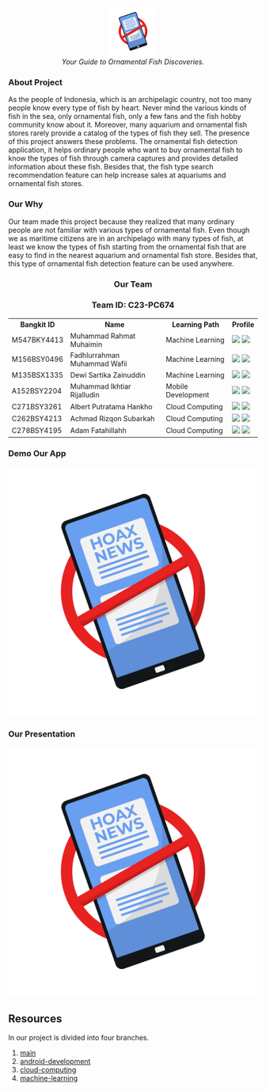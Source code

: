 

<div align="center">
  <img src="./img/Logo Verycheck.png" width="100" height="100"><br>
  <i>Your Guide to Ornamental Fish Discoveries.</i>
</div>


### About Project
As the people of Indonesia, which is an archipelagic country, not too many people know every type of fish by heart. Never mind the various kinds of fish in the sea, only ornamental fish, only a few fans and the fish hobby community know about it. Moreover, many aquarium and ornamental fish stores rarely provide a catalog of the types of fish they sell. The presence of this project answers these problems. The ornamental fish detection application, it helps ordinary people who want to buy ornamental fish to know the types of fish through camera captures and provides detailed information about these fish. Besides that, the fish type search recommendation feature can help increase sales at aquariums and ornamental fish stores.

### Our Why 
Our team made this project because they realized that many ordinary people are not familiar with various types of ornamental fish. Even though we as maritime citizens are in an archipelago with many types of fish, at least we know the types of fish starting from the ornamental fish that are easy to find in the nearest aquarium and ornamental fish store. Besides that, this type of ornamental fish detection feature can be used anywhere.


<div align="center">
  <h3>Our Team</h3>
  <h3>Team ID: C23-PC674</h3>
  <table align="center">
    <tr>
      <th>Bangkit ID</th>
      <th>Name</th>
      <th>Learning Path</th>
      <th>Profile</th>
    </tr>
    <tr>
      <td>M547BKY4413</td>
      <td>Muhammad Rahmat Muhaimin</td>
      <td>Machine Learning</td>
      <td>
        <a href="https://github.com/mrahmatmuhaimin"><img src="https://img.shields.io/badge/github-121013?style=for-the-badge&logo=github&logoColor=white"></a>
        <a href="https://www.linkedin.com/in/muhammad-rahmat-m-ba3b28136/"><img src="https://img.shields.io/badge/linkedin-%230077B5.svg?style=for-the-badge&logo=linkedin&logoColor=white"></a>
      </td>
    </tr>
    <tr>
      <td>M156BSY0496</td>
      <td>Fadhlurrahman Muhammad Wafii</td>
      <td>Machine Learning</td>
    <td>
        <a href="https://github.com/fdlrhmnwafii"><img src="https://img.shields.io/badge/github-121013?style=for-the-badge&logo=github&logoColor=white"></a>
        <a href="https://www.linkedin.com/in/fdlrhmnmw/"><img src="https://img.shields.io/badge/linkedin-%230077B5.svg?style=for-the-badge&logo=linkedin&logoColor=white"></a>
      </td>
    </tr>
    <tr>
      <td>M135BSX1335</td>
      <td>Dewi Sartika Zainuddin</td>
      <td>Machine Learning</td>
    <td>
        <a href="https://github.com/rossiannahutabarat"><img src="https://img.shields.io/badge/github-121013?style=for-the-badge&logo=github&logoColor=white"></a>
        <a href="https://www.linkedin.com/in/rossiannadewi/"><img src="https://img.shields.io/badge/linkedin-%230077B5.svg?style=for-the-badge&logo=linkedin&logoColor=white"></a>
      </td>
    </tr>
    <tr>
      <td>A152BSY2204</td>
      <td>Muhammad Ikhtiar Rijalludin</td>
      <td>Mobile Development</td>
 <td>
        <a href="https://github.com/mrahmatmuhaimin"><img src="https://img.shields.io/badge/github-121013?style=for-the-badge&logo=github&logoColor=white"></a>
        <a href="http://linkedin.com/in/muhammad-rahmat-m-ba3b28136"><img src="https://img.shields.io/badge/linkedin-%230077B5.svg?style=for-the-badge&logo=linkedin&logoColor=white"></a>
      </td>
    </tr>
    <tr>
      <td>C271BSY3261</td>
      <td>Albert Putratama Hankho</td>
      <td>Cloud Computing</td>
   <td>
        <a href="https://github.com/loekem"><img src="https://img.shields.io/badge/github-121013?style=for-the-badge&logo=github&logoColor=white"></a>
        <a href="https://www.linkedin.com/in/mohammad-lukman-hakim-117a68272"><img src="https://img.shields.io/badge/linkedin-%230077B5.svg?style=for-the-badge&logo=linkedin&logoColor=white"></a>
      </td>
    </tr>
    <tr>
      <td>C262BSY4213</td>
      <td>Achmad Rizqon Subarkah</td>
      <td>Cloud Computing</td>
 <td>
        <a href="https://github.com/maschollan"><img src="https://img.shields.io/badge/github-121013?style=for-the-badge&logo=github&logoColor=white"></a>
        <a href="https://www.linkedin.com/in/kholan-m/"><img src="https://img.shields.io/badge/linkedin-%230077B5.svg?style=for-the-badge&logo=linkedin&logoColor=white"></a>
      </td>
    </tr>
    <tr>
      <td>C278BSY4195</td>
      <td>Adam Fatahillahh</td>
      <td>Cloud Computing</td>
 <td>
        <a href="https://github.com/maschollan"><img src="https://img.shields.io/badge/github-121013?style=for-the-badge&logo=github&logoColor=white"></a>
        <a href="https://www.linkedin.com/in/kholan-m/"><img src="https://img.shields.io/badge/linkedin-%230077B5.svg?style=for-the-badge&logo=linkedin&logoColor=white"></a>
      </td>
    </tr>
  </table>
</div>

### Demo Our App
<p align="center">
  <a href="https://www.youtube.com/watch?v=MLo4IgjOO7Q">
    <img src="./img/Logo Verycheck.png" alt="YouTube Video" />
  </a>
</p>

### Our Presentation
<p align="center">
  <a href="https://www.youtube.com/watch?v=GOElbi0PYsk">
    <img src="./img/Logo Verycheck.png" alt="YouTube Video" />
  </a>
</p>

## Resources
In our project is divided into four branches.

1. [main](https://github.com/fdlrhmnwafii/VeriCheck/tree/main)
2. [android-development](https://github.com/fdlrhmnwafii/VeriCheck/tree/MD)
3. [cloud-computing](https://github.com/fdlrhmnwafii/VeriCheck/tree/CC)
4. [machine-learning](https://github.com/fdlrhmnwafii/VeriCheck/tree/ML)

